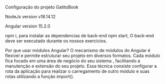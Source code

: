 Configuração do projeto  GatitoBook

NodeJs version v18.14.12

Angular version 15.2.0

npm i, para instalar as dependencias de back-end
npm start, O back-end deve ser executado durante os nossos exercícios.


Por que usar módulos Angular?
O mecanismo de módulos do Angular é flexível e permite estruturar seu projeto em diversos formatos.
Cada módulo fica focado em uma área de negócio do seu sistema , facilitando a manutenção e extensão do seu projeto.
Essa técnica consiste configurar a rota da aplicação para realizar o carregamento de outro módulo e suas rotas utilizando a função import().
